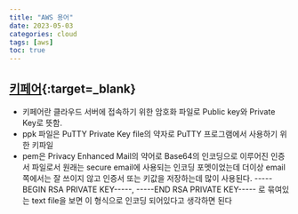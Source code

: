 ```yaml
---
title: "AWS 용어"
date: 2023-05-03
categories: cloud  
tags: [aws]
toc: true
---
```


## [키페어](https://www.letmecompile.com/certificate-file-format-extensions-comparison/){:target=_blank}
   - 키페어란 클라우드 서버에 접속하기 위한 암호화 파일로 Public key와 Private Key로 뜻함.  
   - ppk 파일은 PuTTY Private Key file의 약자로 PuTTY 프로그램에서 사용하기 위한 키파일
   - pem은 Privacy Enhanced Mail의 약어로 Base64의 인코딩으로 이루어진 인증서 파일로서 원래는 secure email에 사용되는 인코딩 포멧이었는데 더이상 email쪽에서는 잘 쓰이지 않고 인증서 또는 키값을 저장하는데 많이 사용된다. -----BEGIN RSA PRIVATE KEY-----, -----END RSA PRIVATE KEY----- 로 묶여있는 text file을 보면 이 형식으로 인코딩 되어있다고 생각하면 된다
